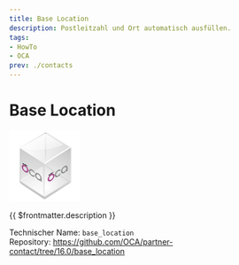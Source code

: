 ```yaml
---
title: Base Location
description: Postleitzahl und Ort automatisch ausfüllen.
tags:
- HowTo
- OCA
prev: ./contacts
---
```

# Base Location
![icon_oca_app](attachments/icon_oca_app.png)

{{ $frontmatter.description }}

Technischer Name: `base_location`\
Repository: <https://github.com/OCA/partner-contact/tree/16.0/base_location>
